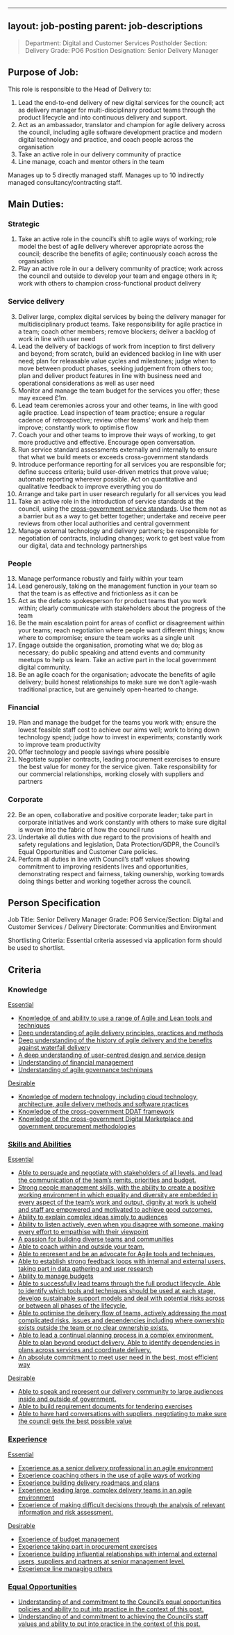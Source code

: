 
---
layout: job-posting
parent: job-descriptions
---




>Department: Digital and Customer Services
>Postholder Section: Delivery
>Grade: PO6
>Position Designation: Senior Delivery Manager

## Purpose of Job:
This role is responsible to the Head of Delivery to:
1.  Lead the end-to-end delivery of new digital services for the council; act as delivery manager for multi-disciplinary product teams through the product lifecycle and into continuous delivery and support.    
2.  Act as an ambassador, translator and champion for agile delivery across the council, including agile software development practice and modern digital technology and practice, and coach people across the organisation    
3.  Take an active role in our delivery community of practice    
4.  Line manage, coach and mentor others in the team

Manages up to 5 directly managed staff.
Manages up to 10 indirectly managed consultancy/contracting staff.

## Main Duties:
### Strategic
1.  Take an active role in the council’s shift to agile ways of working; role model the best of agile delivery wherever appropriate across the council; describe the benefits of agile; continuously coach across the organisation    
2.  Play an active role in our a delivery community of practice; work across the council and outside to develop your team and engage others in it; work with others to champion cross-functional product delivery

### Service delivery
3.  Deliver large, complex digital services by being the delivery manager for multidisciplinary product teams. Take responsibility for agile practice in a team; coach other members; remove blockers; deliver a backlog of work in line with user need    
4.  Lead the delivery of backlogs of work from inception to first delivery and beyond; from scratch, build an evidenced backlog in line with user need; plan for releasable value cycles and milestones; judge when to move between product phases, seeking judgement from others too; plan and deliver product features in line with business need and operational considerations as well as user need    
5.  Monitor and manage the team budget for the services you offer; these may exceed £1m.
6. Lead team ceremonies across your and other teams, in line with good agile practice. Lead inspection of team practice; ensure a regular cadence of retrospective; review other teams’ work and help them improve; constantly work to optimise flow    
7.  Coach your and other teams to improve their ways of working, to get more productive and effective. Encourage open conversation.    
8.  Run service standard assessments externally and internally to ensure that what we build meets or exceeds cross-government standards    
9.  Introduce performance reporting for all services you are responsible for; define success criteria; build user-driven metrics that prove value; automate reporting wherever possible. Act on quantitative and qualitative feedback to improve everything you do    
10.  Arrange and take part in user research regularly for all services you lead    
11.  Take an active role in the introduction of service standards at the council, using the [cross-government service standards](https://www.gov.uk/service-manual/service-standard). Use them not as a barrier but as a way to get better together; undertake and receive peer reviews from other local authorities and central government    
12.  Manage external technology and delivery partners; be responsible for negotiation of contracts, including changes; work to get best value from our digital, data and technology partnerships

### People
13.  Manage performance robustly and fairly within your team    
14.  Lead generously, taking on the management function in your team so that the team is as effective and frictionless as it can be    
15.  Act as the defacto spokesperson for product teams that you work within; clearly communicate with stakeholders about the progress of the team    
16.  Be the main escalation point for areas of conflict or disagreement within your teams; reach negotiation where people want different things; know where to compromise; ensure the team works as a single unit    
17.  Engage outside the organisation, promoting what we do; blog as necessary; do public speaking and attend events and community meetups to help us learn. Take an active part in the local government digital community.    
18.  Be an agile coach for the organisation; advocate the benefits of agile delivery; build honest relationships to make sure we don’t agile-wash traditional practice, but are genuinely open-hearted to change.

### Financial
19.  Plan and manage the budget for the teams you work with; ensure the lowest feasible staff cost to achieve our aims well; work to bring down technology spend; judge how to invest in experiments; constantly work to improve team productivity    
20.  Offer technology and people savings where possible    
21.  Negotiate supplier contracts, leading procurement exercises to ensure the best value for money for the service given. Take responsibility for our commercial relationships, working closely with suppliers and partners

### Corporate
22.  Be an open, collaborative and positive corporate leader; take part in corporate initiatives and work constantly with others to make sure digital is woven into the fabric of how the council runs    
23.  Undertake all duties with due regard to the provisions of health and safety regulations and legislation, Data Protection/GDPR, the Council’s Equal Opportunities and Customer Care policies.    
24.  Perform all duties in line with Council’s staff values showing commitment to improving residents lives and opportunities, demonstrating respect and fairness, taking ownership, working towards doing things better and working together across the council.

## Person Specification
Job Title: Senior Delivery Manager
Grade: PO6
Service/Section: Digital and Customer Services / Delivery
Directorate: Communities and Environment

Shortlisting Criteria: Essential criteria assessed via application form should be used to shortlist.

## Criteria
### Knowledge
<u>Essential
-   Knowledge of and ability to use a range of Agile and Lean tools and techniques    
-   Deep understanding of agile delivery principles, practices and methods    
-   Deep understanding of the history of agile delivery and the benefits against waterfall delivery    
-   A deep understanding of user-centred design and service design    
-   Understanding of financial management    
-   Understanding of agile governance techniques

<u>Desirable
-   Knowledge of modern technology, including cloud technology, architecture, agile delivery methods and software practices    
-   Knowledge of the cross-government DDAT framework    
-   Knowledge of the cross-government Digital Marketplace and government procurement methodologies

### Skills and Abilities
<u>Essential
-   Able to persuade and negotiate with stakeholders of all levels, and lead the communication of the team’s remits, priorities and budget.    
-   Strong people management skills, with the ability to create a positive working environment in which equality and diversity are embedded in every aspect of the team’s work and output, dignity at work is upheld and staff are empowered and motivated to achieve good outcomes.    
-   Ability to explain complex ideas simply to audiences    
-   Ability to listen actively, even when you disagree with someone, making every effort to empathise with their viewpoint    
-   A passion for building diverse teams and communities    
-   Able to coach within and outside your team.    
-   Able to represent and be an advocate for Agile tools and techniques,   
-   Able to establish strong feedback loops with internal and external users, taking part in data gathering and user research    
-   Ability to manage budgets    
-   Able to successfully lead teams through the full product lifecycle. Able to identify which tools and techniques should be used at each stage, develop sustainable support models and deal with potential risks across or between all phases of the lifecycle.    
-   Able to optimise the delivery flow of teams, actively addressing the most complicated risks, issues and dependencies including where ownership exists outside the team or no clear ownership exists.    
-   Able to lead a continual planning process in a complex environment. Able to plan beyond product delivery. Able to identify dependencies in plans across services and coordinate delivery.    
-   An absolute commitment to meet user need in the best, most efficient way

<u>Desirable
-   Able to speak and represent our delivery community to large audiences inside and outside of government.    
-   Able to build requirement documents for tendering exercises    
-   Able to have hard conversations with suppliers, negotiating to make sure the council gets the best possible value
    
### Experience
<u>Essential
-   Experience as a senior delivery professional in an agile environment    
-   Experience coaching others in the use of agile ways of working    
-   Experience building delivery roadmaps and plans    
-   Experience leading large, complex delivery teams in an agile environment    
-   Experience of making difficult decisions through the analysis of relevant information and risk assessment.

<u>Desirable
-   Experience of budget management    
-   Experience taking part in procurement exercises  
-   Experience building influential relationships with internal and external users, suppliers and partners at senior management level.    
-   Experience line managing others
    
### Equal Opportunities
-   Understanding of and commitment to the Council’s equal opportunities policies and ability to put into practice in the context of this post.    
-   Understanding of and commitment to achieving the Council’s staff values and ability to put into practice in the context of this post.
